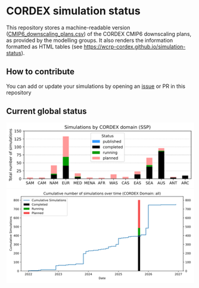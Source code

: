 CORDEX simulation status
========================
This repository stores a machine-readable version ([CMIP6_downscaling_plans.csv](./CMIP6_downscaling_plans.csv)) of the CORDEX CMIP6 downscaling plans, as provided by the modelling groups.
It also renders the information formatted as HTML tables (see https://wcrp-cordex.github.io/simulation-status).

How to contribute
-----------------
You can add or update your simulations by opening an [issue](https://github.com/WCRP-CORDEX/simulation-status/issues/new) or PR in this repository

Current global status
---------------------
<img src="docs/CORDEX_CMIP6_global_progress__SSP.svg" width="600"/>
<img src="docs/ecd_series.svg" width="630"/>
